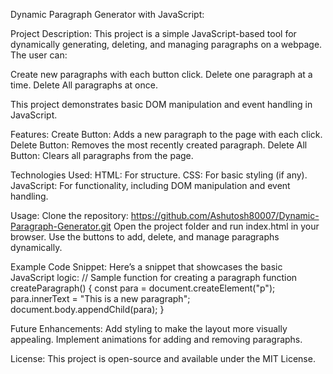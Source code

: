 Dynamic Paragraph Generator with JavaScript:

Project Description:
This project is a simple JavaScript-based tool for dynamically generating, deleting, and managing paragraphs on a webpage. The user can:

Create new paragraphs with each button click.
Delete one paragraph at a time.
Delete All paragraphs at once.

This project demonstrates basic DOM manipulation and event handling in JavaScript.

Features:
Create Button: Adds a new paragraph to the page with each click.
Delete Button: Removes the most recently created paragraph.
Delete All Button: Clears all paragraphs from the page.

Technologies Used:
HTML: For structure.
CSS: For basic styling (if any).
JavaScript: For functionality, including DOM manipulation and event handling.

Usage:
Clone the repository: https://github.com/Ashutosh80007/Dynamic-Paragraph-Generator.git
Open the project folder and run index.html in your browser.
Use the buttons to add, delete, and manage paragraphs dynamically.

Example Code Snippet:
Here’s a snippet that showcases the basic JavaScript logic:
// Sample function for creating a paragraph
function createParagraph() {
  const para = document.createElement("p");
  para.innerText = "This is a new paragraph";
  document.body.appendChild(para);
}

Future Enhancements:
Add styling to make the layout more visually appealing.
Implement animations for adding and removing paragraphs.

License:
This project is open-source and available under the MIT License.
